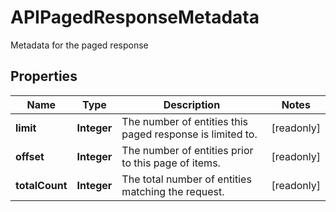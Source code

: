 

# APIPagedResponseMetadata

Metadata for the paged response

## Properties

| Name | Type | Description | Notes |
|------------ | ------------- | ------------- | -------------|
|**limit** | **Integer** | The number of entities this paged response is limited to. |  [readonly] |
|**offset** | **Integer** | The number of entities prior to this page of items. |  [readonly] |
|**totalCount** | **Integer** | The total number of entities matching the request. |  [readonly] |



